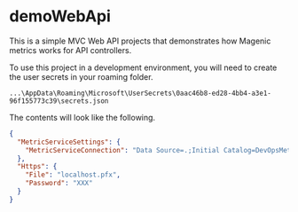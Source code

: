 # demoWebApi
This is a simple MVC Web API projects that demonstrates how Magenic metrics works for API controllers.

To use this project in a development environment, you will need to create the user secrets in your roaming folder.
```
...\AppData\Roaming\Microsoft\UserSecrets\0aac46b8-ed28-4bb4-a3e1-96f155773c39\secrets.json
```

The contents will look like the following.

```json
{
  "MetricServiceSettings": {
    "MetricServiceConnection": "Data Source=.;Initial Catalog=DevOpsMetrics;Integrated Security=True;MultipleActiveResultSets=True;TrustServerCertificate=True"
  },
  "Https": {
    "File": "localhost.pfx",
    "Password": "XXX"
  }
}
```

